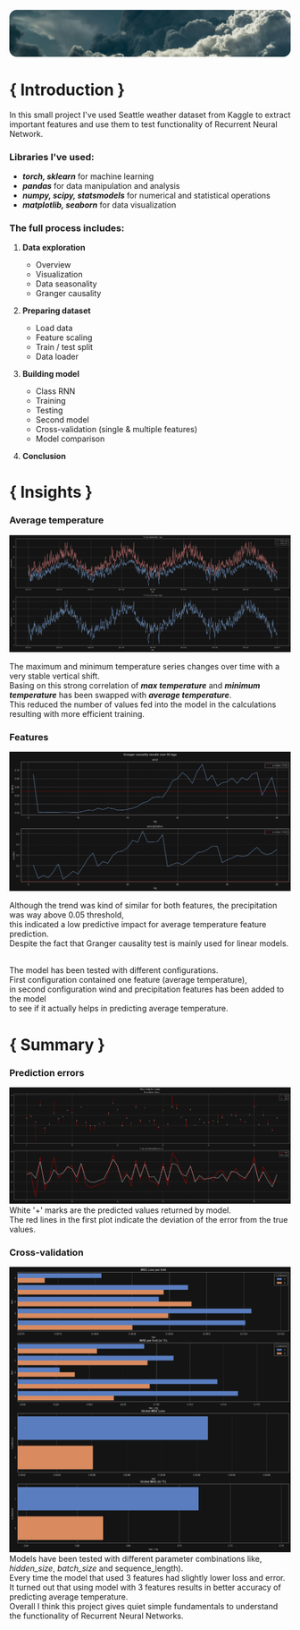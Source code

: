 ![bg](./media/bg.png)

# { Introduction }
In this small project I've used Seattle weather dataset from Kaggle to extract important features
and use them to test functionality of Recurrent Neural Network.
### Libraries I've used:
- ***torch, sklearn*** for machine learning
- ***pandas*** for data manipulation and analysis
- ***numpy, scipy, statsmodels*** for numerical and statistical operations
- ***matplotlib, seaborn*** for data visualization

### The full process includes:
1) **Data exploration**
   - Overview
   - Visualization
   - Data seasonality
   - Granger causality

2) **Preparing dataset**
   - Load data
   - Feature scaling
   - Train / test split
   - Data loader

3) **Building model**
   - Class RNN
   - Training
   - Testing
   - Second model
   - Cross-validation (single & multiple features)
   - Model comparison

4) **Conclusion**


# { Insights }

### Average temperature
![temp-avg](./media/temp-avg.png)

The maximum and minimum temperature series changes over time with a very stable vertical shift. <br>
Basing on this strong correlation of _**max temperature**_ and _**minimum temperature**_ has been swapped with _**average temperature**_. <br>
This reduced the number of values fed into the model in the calculations resulting with more efficient training.

### Features
![granger](./media/granger.png)

Although the trend was kind of similar for both features, the precipitation was way above 0.05 threshold, <br>
this indicated a low predictive impact for average temperature feature prediction. <br>
Despite the fact that Granger causality test is mainly used for linear models. <br><br>

The model has been tested with different configurations. <br>
First configuration contained one feature (average temperature), <br>
in second configuration wind and precipitation features has been added to the model <br>
to see if it actually helps in predicting average temperature.


# { Summary }

### Prediction errors
![pred-1](./media/pred-1.png)
White '+' marks are the predicted values returned by model. <br>
The red lines in the first plot indicate the deviation of the error from the true values.
### Cross-validation
![summary](./media/summary.png)
Models have been tested with different parameter combinations like, _hidden_size_, _batch_size_ and sequence_length). <br>
Every time the model that used 3 features had slightly lower loss and error. <br>
It turned out that using model with 3 features results in better accuracy of predicting average temperature. <br>
Overall I think this project gives quiet simple fundamentals to understand the functionality of Recurrent Neural Networks.